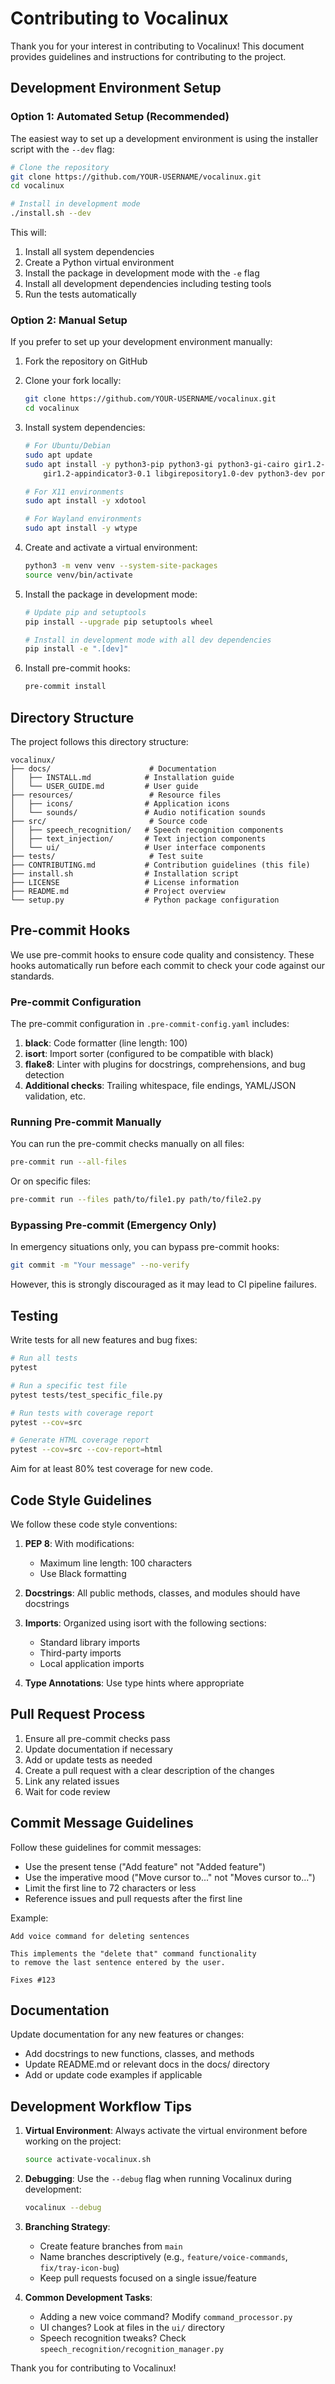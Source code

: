 # Contributing to Vocalinux

Thank you for your interest in contributing to Vocalinux! This document provides guidelines and instructions for contributing to the project.

## Development Environment Setup

### Option 1: Automated Setup (Recommended)

The easiest way to set up a development environment is using the installer script with the `--dev` flag:

```bash
# Clone the repository
git clone https://github.com/YOUR-USERNAME/vocalinux.git
cd vocalinux

# Install in development mode
./install.sh --dev
```

This will:
1. Install all system dependencies
2. Create a Python virtual environment
3. Install the package in development mode with the `-e` flag
4. Install all development dependencies including testing tools
5. Run the tests automatically

### Option 2: Manual Setup

If you prefer to set up your development environment manually:

1. Fork the repository on GitHub
2. Clone your fork locally:
   ```bash
   git clone https://github.com/YOUR-USERNAME/vocalinux.git
   cd vocalinux
   ```

3. Install system dependencies:
   ```bash
   # For Ubuntu/Debian
   sudo apt update
   sudo apt install -y python3-pip python3-gi python3-gi-cairo gir1.2-gtk-3.0 \
       gir1.2-appindicator3-0.1 libgirepository1.0-dev python3-dev portaudio19-dev python3-venv
   
   # For X11 environments
   sudo apt install -y xdotool
   
   # For Wayland environments
   sudo apt install -y wtype
   ```

4. Create and activate a virtual environment:
   ```bash
   python3 -m venv venv --system-site-packages
   source venv/bin/activate
   ```

5. Install the package in development mode:
   ```bash
   # Update pip and setuptools
   pip install --upgrade pip setuptools wheel
   
   # Install in development mode with all dev dependencies
   pip install -e ".[dev]"
   ```

6. Install pre-commit hooks:
   ```bash
   pre-commit install
   ```

## Directory Structure

The project follows this directory structure:

```
vocalinux/
├── docs/                      # Documentation
│   ├── INSTALL.md            # Installation guide
│   └── USER_GUIDE.md         # User guide
├── resources/                 # Resource files
│   ├── icons/                # Application icons
│   └── sounds/               # Audio notification sounds
├── src/                       # Source code
│   ├── speech_recognition/   # Speech recognition components
│   ├── text_injection/       # Text injection components
│   └── ui/                   # User interface components
├── tests/                     # Test suite
├── CONTRIBUTING.md           # Contribution guidelines (this file)
├── install.sh                # Installation script
├── LICENSE                   # License information
├── README.md                 # Project overview
└── setup.py                  # Python package configuration
```

## Pre-commit Hooks

We use pre-commit hooks to ensure code quality and consistency. These hooks automatically run before each commit to check your code against our standards.

### Pre-commit Configuration

The pre-commit configuration in `.pre-commit-config.yaml` includes:

1. **black**: Code formatter (line length: 100)
2. **isort**: Import sorter (configured to be compatible with black)
3. **flake8**: Linter with plugins for docstrings, comprehensions, and bug detection
4. **Additional checks**: Trailing whitespace, file endings, YAML/JSON validation, etc.

### Running Pre-commit Manually

You can run the pre-commit checks manually on all files:
```bash
pre-commit run --all-files
```

Or on specific files:
```bash
pre-commit run --files path/to/file1.py path/to/file2.py
```

### Bypassing Pre-commit (Emergency Only)

In emergency situations only, you can bypass pre-commit hooks:
```bash
git commit -m "Your message" --no-verify
```

However, this is strongly discouraged as it may lead to CI pipeline failures.

## Testing

Write tests for all new features and bug fixes:

```bash
# Run all tests
pytest

# Run a specific test file
pytest tests/test_specific_file.py

# Run tests with coverage report
pytest --cov=src

# Generate HTML coverage report
pytest --cov=src --cov-report=html
```

Aim for at least 80% test coverage for new code.

## Code Style Guidelines

We follow these code style conventions:

1. **PEP 8**: With modifications:
   - Maximum line length: 100 characters
   - Use Black formatting

2. **Docstrings**: All public methods, classes, and modules should have docstrings

3. **Imports**: Organized using isort with the following sections:
   - Standard library imports
   - Third-party imports
   - Local application imports

4. **Type Annotations**: Use type hints where appropriate

## Pull Request Process

1. Ensure all pre-commit checks pass
2. Update documentation if necessary
3. Add or update tests as needed
4. Create a pull request with a clear description of the changes
5. Link any related issues
6. Wait for code review

## Commit Message Guidelines

Follow these guidelines for commit messages:

- Use the present tense ("Add feature" not "Added feature")
- Use the imperative mood ("Move cursor to..." not "Moves cursor to...")
- Limit the first line to 72 characters or less
- Reference issues and pull requests after the first line

Example:
```
Add voice command for deleting sentences

This implements the "delete that" command functionality
to remove the last sentence entered by the user.

Fixes #123
```

## Documentation

Update documentation for any new features or changes:

- Add docstrings to new functions, classes, and methods
- Update README.md or relevant docs in the docs/ directory
- Add or update code examples if applicable

## Development Workflow Tips

1. **Virtual Environment**: Always activate the virtual environment before working on the project:
   ```bash
   source activate-vocalinux.sh
   ```

2. **Debugging**: Use the `--debug` flag when running Vocalinux during development:
   ```bash
   vocalinux --debug
   ```

3. **Branching Strategy**:
   - Create feature branches from `main`
   - Name branches descriptively (e.g., `feature/voice-commands`, `fix/tray-icon-bug`)
   - Keep pull requests focused on a single issue/feature

4. **Common Development Tasks**:
   - Adding a new voice command? Modify `command_processor.py`
   - UI changes? Look at files in the `ui/` directory
   - Speech recognition tweaks? Check `speech_recognition/recognition_manager.py`

Thank you for contributing to Vocalinux!
